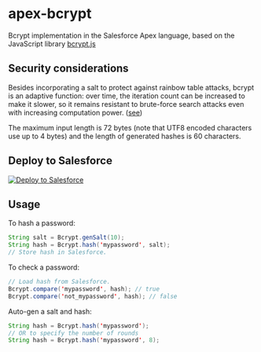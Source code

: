 # apex-bcrypt

Bcrypt implementation in the Salesforce Apex language, based on the JavaScript library [bcrypt.js](https://github.com/dcodeIO/bcrypt.js)

## Security considerations

Besides incorporating a salt to protect against rainbow table attacks, bcrypt is an adaptive function: over time, the
iteration count can be increased to make it slower, so it remains resistant to brute-force search attacks even with
increasing computation power. ([see](http://en.wikipedia.org/wiki/Bcrypt))

The maximum input length is 72 bytes (note that UTF8 encoded characters use up to 4 bytes) and the length of generated
hashes is 60 characters.

## Deploy to Salesforce

<a href="https://githubsfdeploy.herokuapp.com?owner=PierreVanobbergen&repo=apex-bcrypt&ref=main">
  <img alt="Deploy to Salesforce"
       src="https://raw.githubusercontent.com/afawcett/githubsfdeploy/master/deploy.png">
</a>

## Usage

To hash a password:

```java
String salt = Bcrypt.genSalt(10);
String hash = Bcrypt.hash('mypassword', salt);
// Store hash in Salesforce.
```

To check a password:

```java
// Load hash from Salesforce.
Bcrypt.compare('mypassword', hash); // true
Bcrypt.compare('not_mypassword', hash); // false
```

Auto-gen a salt and hash:

```java
String hash = Bcrypt.hash('mypassword');
// OR to specify the number of rounds
String hash = Bcrypt.hash('mypassword', 8);
```
